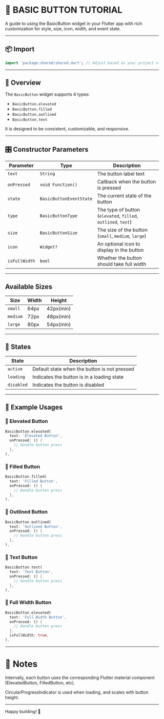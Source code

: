 # 🧩 BASIC BUTTON TUTORIAL

A guide to using the BasicButton widget in your Flutter app with rich customization for style, size, icon, width, and event state.


---

## 📦 Import

```dart
import 'package:shared/shared.dart'; // Adjust based on your project structure
```

---

## 🔘 Overview

The `BasicButton` widget supports 4 types:

- `BasicButton.elevated`
- `BasicButton.filled`
- `BasicButton.outlined`
- `BasicButton.text`

It is designed to be consistent, customizable, and responsive.

---

## 🎛 Constructor Parameters

| Parameter        | Type                  | Description                              |
| ---------------- | --------------------- | ---------------------------------------- |
| `text`           | `String`              | The button label text                    |
| `onPressed`      | `void Function()`     | Callback when the button is pressed      |
| `state`          | `BasicButtonEventState` | The current state of the button          |
| `type`           | `BasicButtonType`     | The type of button (`elevated`, `filled`, `outlined`, `text`) |
| `size`           | `BasicButtonSize`     | The size of the button (`small`, `medium`, `large`) |
| `icon`           | `Widget?`             | An optional icon to display in the button |
| `isFullWidth`    | `bool`              | Whether the button should take full width |

---

## Available Sizes

| Size    | Width         | Height       |
| ------- | ------------- | ------------ |
| `small` | 64px          | 42px(min)    |
| `medium`| 72px          | 48px(min)    |
| `large` | 80px          | 54px(min)    |

---

## 🚦 States

| State        | Description                                  |
| ------------ | -------------------------------------------- |
| `active`       | Default state when the button is not pressed |
| `loading`    | Indicates the button is in a loading state   |
| `disabled`   | Indicates the button is disabled             |

---

## 🚀 Example Usages

### 🔹 Elevated Button

```dart
BasicButton.elevated(
  text: 'Elevated Button',
  onPressed: () {
    // Handle button press
  },
),
```

### 🔹 Filled Button

```dart
BasicButton.filled(
  text: 'Filled Button',
  onPressed: () {
    // Handle button press
  },
),
```

### 🔹 Outlined Button

```dart
BasicButton.outlined(
  text: 'Outlined Button',
  onPressed: () {
    // Handle button press
  },
),
```

### 🔹 Text Button

```dart
BasicButton.text(
  text: 'Text Button',
  onPressed: () {
    // Handle button press
  },
),
```

### 🔹 Full Width Button

```dart
BasicButton.elevated(
  text: 'Full Width Button',
  onPressed: () {
    // Handle button press
  },
  isFullWidth: true,
),
```

---

# 📘 Notes

Internally, each button uses the corresponding Flutter material component (ElevatedButton, FilledButton, etc).

CircularProgressIndicator is used when loading, and scales with button height.

---

Happy building! 💙